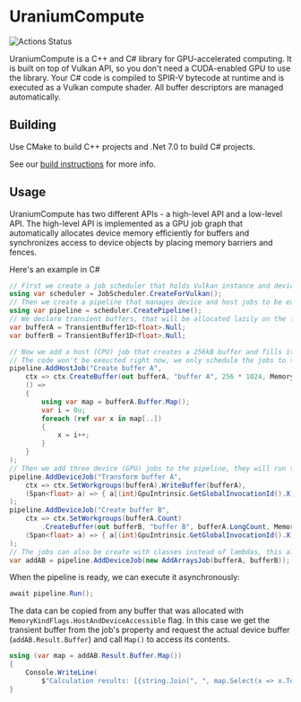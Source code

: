 # UraniumCompute

![Actions Status](https://github.com/UraniumTeam/UraniumCompute/workflows/Build/badge.svg)

UraniumCompute is a C++ and C# library for GPU-accelerated computing. It is built on top of Vulkan API, so you don't need a CUDA-enabled GPU to use the library.
Your C# code is compiled to SPIR-V bytecode at runtime and is executed as a Vulkan compute shader. All buffer descriptors are managed automatically.

## Building
Use CMake to build C++ projects and .Net 7.0 to build C# projects.

See our [build instructions](./BUILDING.md) for more info.

## Usage
UraniumCompute has two different APIs - a high-level API and a low-level API.
The high-level API is implemented as a GPU job graph that automatically allocates device memory efficiently for buffers and synchronizes access to device
objects by placing memory barriers and fences.

Here's an example in C#
```cs
// First we create a job scheduler that holds Vulkan instance and devices, you need only one scheduler in your application
using var scheduler = JobScheduler.CreateForVulkan();
// Then we create a pipeline that manages device and host jobs to be executed
using var pipeline = scheduler.CreatePipeline();
// We declare transient buffers, that will be allocated lazily on the first use
var bufferA = TransientBuffer1D<float>.Null;
var bufferB = TransientBuffer1D<float>.Null;

// Now we add a host (CPU) job that creates a 256kB buffer and fills it with data
// The code won't be exeucted right now, we only schedule the jobs to the pipeline
pipeline.AddHostJob("Create buffer A",
    ctx => ctx.CreateBuffer(out bufferA, "buffer A", 256 * 1024, MemoryKindFlags.HostAndDeviceAccessible),
    () =>
    {
        using var map = bufferA.Buffer.Map();
        var i = 0u;
        foreach (ref var x in map[..])
        {
            x = i++;
        }
    }
);
// Then we add three device (GPU) jobs to the pipeline, they will run the actual computation code
pipeline.AddDeviceJob("Transform buffer A",
    ctx => ctx.SetWorkgroups(bufferA).WriteBuffer(bufferA),
    (Span<float> a) => { a[(int)GpuIntrinsic.GetGlobalInvocationId().X] *= 2; } // This code will be compiled to SPIR-V
);
pipeline.AddDeviceJob("Create buffer B",
    ctx => ctx.SetWorkgroups(bufferA.Count)
        .CreateBuffer(out bufferB, "buffer B", bufferA.LongCount, MemoryKindFlags.DeviceAccessible),
    (Span<float> a) => { a[(int)GpuIntrinsic.GetGlobalInvocationId().X] = GpuIntrinsic.GetGlobalInvocationId().X; }
);
// The jobs can also be create with classes instead of lambdas, this allows us to store frequently used code separately
var addAB = pipeline.AddDeviceJob(new AddArraysJob(bufferA, bufferB));
```

When the pipeline is ready, we can execute it asynchronously:
```cs
await pipeline.Run();
```

The data can be copied from any buffer that was allocated with `MemoryKindFlags.HostAndDeviceAccessible` flag.
In this case we get the transient buffer from the job's property and request the actual device buffer (`addAB.Result.Buffer`) and call `Map()`
to access its contents.
```cs
using (var map = addAB.Result.Buffer.Map())
{
    Console.WriteLine(
        $"Calculation results: [{string.Join(", ", map.Select(x => x.ToString(CultureInfo.InvariantCulture)).Take(32))}, ...]");
}
```

